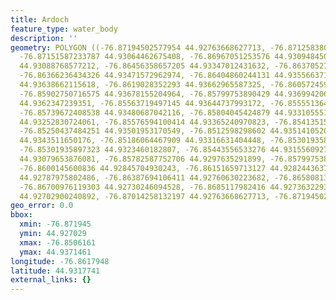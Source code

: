 ```yaml
---
title: Ardoch
feature_type: water_body
description: ''
geometry: POLYGON ((-76.87194502577954 44.92763668627713, -76.87125838027248 44.92924701743752,
  -76.87151587233787 44.93064462675408, -76.86967051253576 44.93094845036637, -76.86885512099514
  44.93088768577212, -76.86456358657205 44.93347012431632, -76.86370527968688 44.93407774003968,
  -76.86366236434326 44.93471572962974, -76.86404860244131 44.93556637139127, -76.86314738021251
  44.93638662115618, -76.8619028352293 44.93662965587325, -76.86057245955794 44.93714610123261,
  -76.85902750716575 44.93678155204964, -76.85799753890429 44.93699420602055, -76.85688173995464
  44.9362347239351, -76.85563719497145 44.93644737993172, -76.85555136428327 44.93511067201473,
  -76.85739672408538 44.93480687042116, -76.85804045424879 44.93310555179674, -76.85696757064281
  44.93252830724061, -76.85576594100414 44.93365240970823, -76.85413515792376 44.93426002350294,
  -76.85250437484251 44.93501953170549, -76.8512598298602 44.93514105208524, -76.85061609969678
  44.9343511650176, -76.85186064467909 44.93316631404448, -76.85301935897323 44.9330751706494,
  -76.85301935897323 44.9323460182807, -76.85443556533276 44.93155609276871, -76.85533678756155
  44.93079653876081, -76.85782587752706 44.9297635291899, -76.85799753890429 44.92924701743752,
  -76.8600145600836 44.92845704930243, -76.86151659713127 44.92824436371717, -76.86263239608179
  44.92787975802486, -76.86387694106411 44.92760630223682, -76.86580813155435 44.92754553410671,
  -76.86700976119303 44.92730246094528, -76.8685117982416 44.92736322933191, -76.86868345961791
  44.92702900240892, -76.87014258132197 44.92763668627713, -76.87194502577954 44.92763668627713))
geo_error: 0.0
bbox:
  xmin: -76.871945
  ymin: 44.927029
  xmax: -76.8506161
  ymax: 44.9371461
longitude: -76.8617948
latitude: 44.9317741
external_links: {}
---
```

